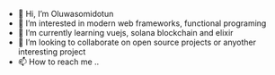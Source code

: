 - 👋 Hi, I’m Oluwasomidotun 
- 👀 I’m interested in modern web frameworks, functional programing
- 🌱 I’m currently learning vuejs, solana blockchain and elixir
- 💞️ I’m looking to collaborate on open source projects or anyother interesting project
- 📫 How to reach me ..

<!---
olutunmie/olutunmie is a ✨ special ✨ repository because its `README.md` (this file) appears on your GitHub profile.
You can click the Preview link to take a look at your changes.
--->
